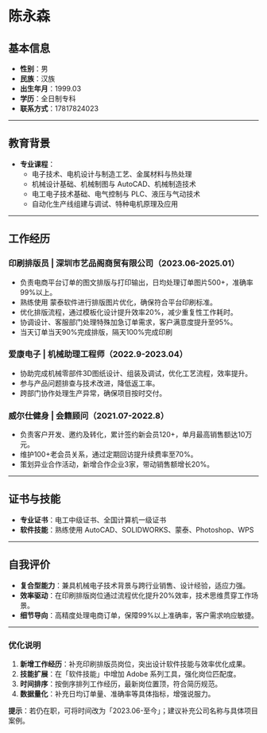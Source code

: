 # 陈永森

## 基本信息  
- **性别**：男  
- **民族**：汉族  
- **出生年月**：1999.03  
- **学历**：全日制专科  
- **联系方式**：17817824023  

---

## 教育背景  
- **专业课程**：  
  - 电子技术、电机设计与制造工艺、金属材料与热处理  
  - 机械设计基础、机械制图与 AutoCAD、机械制造技术  
  - 电工电子技术基础、电气控制与 PLC、液压与气动技术  
  - 自动化生产线组建与调试、特种电机原理及应用  

---

## 工作经历  

### 印刷排版员 | 深圳市艺品阁商贸有限公司（2023.06-2025.01）  
- 负责电商平台订单的图文排版与打印输出，日均处理订单图片500+，准确率99%以上。  
- 熟练使用 蒙泰软件进行排版图片优化，确保符合平台印刷标准。  
- 优化排版流程，通过模板化设计提升效率20%，减少重复性工作耗时。  
- 协调设计、客服部门处理特殊加急订单需求，客户满意度提升至95%。
- 当天订单当天90%完成排版，隔天100%完成印刷

### 爱康电子 | 机械助理工程师（2022.9-2023.04）  
- 协助完成机械零部件3D图纸设计、组装及调试，优化工艺流程，效率提升。  
- 参与产品问题排查与技术改进，降低返工率。  
- 跨部门协作处理生产异常，确保项目按时交付。  

### 威尔仕健身 | 会籍顾问（2021.07-2022.8）  
- 负责客户开发、邀约及转化，累计签约新会员120+，单月最高销售额达10万元。  
- 维护100+老会员关系，通过定期回访提升续费率至70%。  
- 策划异业合作活动，新增合作企业3家，带动销售额增长20%。  

---

## 证书与技能  
- **专业证书**：电工中级证书、全国计算机一级证书  
- **软件技能**：熟练使用 AutoCAD、SOLIDWORKS、蒙泰、Photoshop、WPS    

---

## 自我评价  
- **复合型能力**：兼具机械电子技术背景与跨行业销售、设计经验，适应力强。  
- **效率驱动**：在印刷排版岗位通过流程优化提升20%效率，技术思维贯穿工作场景。  
- **细节导向**：高精度处理电商订单，保障99%以上准确率，客户需求响应敏捷。  

---

### 优化说明  
1. **新增工作经历**：补充印刷排版员岗位，突出设计软件技能与效率优化成果。  
2. **技能扩展**：在「软件技能」中增加 Adobe 系列工具，强化岗位匹配度。  
3. **时间排序**：按倒序排列工作经历，最新岗位置顶，符合简历规范。  
4. **数据量化**：补充日均订单量、准确率等具体指标，增强说服力。  

**提示**：若仍在职，可将时间改为「2023.06-至今」；建议补充公司名称与具体项目案例。  
